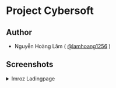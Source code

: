# Project Cybersoft

## Author
- Nguyễn Hoàng Lâm ( [@lamhoang1256](https://github.com/lamhoang1256) )

## Screenshots

<details>
 <summary>Imroz Ladingpage</summary>
 <div>

![imroz](https://user-images.githubusercontent.com/96652536/192088159-a5643672-29a3-4add-b941-df96c02a8842.png)
 </div>
</details>

